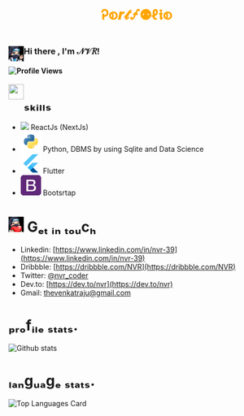 # <p  align="center" style="color:orange;">Ꭾစ𝒓𝓽🝡⚉ℓ𝖎စ</p>



### Hi there , <img align="left" height = "30" width = "30" alt="" src= "https://github.com/nvrr/nvrr/blob/main/asset/images/photo_2021-02-06_10-55-57.jpg"/> I'm  𝒩𝒱𝑅!

 #### ![Profile Views](https://komarev.com/ghpvc/?username=nvrr)
 
<img align="left" height = "30" width = "30" alt="" src= "https://see.fontimg.com/api/renderfont4/1Gyej/eyJyIjoiZHciLCJoIjo4MSwidyI6MTI1MCwiZnMiOjY1LCJmZ2MiOiIjMDAwMDAwIiwiYmdjIjoiI0ZGRkZGRiJ9/UmVhY3QgRGV2ZWxvcGVy/mushroomsboldpersonaluse-exit.png"/> 
 
 
 

<!--  #### Ｒｅｓｕｍｅ<a href="https://docs.google.com/document/d/12NKXCe5-r1B56Ss9Owu5bAYJTHxj1LFUyQEaMWfZWVg/edit#heading=h.gjdgxs"><img align="left" height = "30" width = "30" alt="RESUME" src= "https://github.com/nvrr/nvrr/blob/main/asset/resumeIcons/icons8-attach-resume-male-50.png"/></a>
 </br> -->
 


# ₛₖᵢₗₗₛ
- <code><img height="40" src="https://upload.wikimedia.org/wikipedia/commons/thumb/a/a7/React-icon.svg/768px-React-icon.svg.png"></code> ReactJs (NextJs)
- <code><img height="40" src="https://github.com/nvrr/nvrr/blob/main/asset/python.png"></code> Python, DBMS by using Sqlite and Data Science
-  <code><img height="40" src="https://github.com/nvrr/nvrr/blob/main/asset/flutter.png"></code> Flutter
- <code><img height="40" src="https://github.com/nvrr/nvrr/blob/main/asset/bootstrap4.png"></code> Bootsrtap



# <img  height = "30" width = "30" src= "https://github.com/nvrr/nvrr/blob/main/asset/images/photo_2021-02-06_11-39-46.jpg"/> Gₑₜ ᵢₙ ₜₒᵤcₕ
- Linkedin: [https://www.linkedin.com/in/nvr-39](https://www.linkedin.com/in/nvr-39)
- Dribbble: [https://dribbble.com/NVR](https://dribbble.com/NVR)
- Twitter: [@nvr_coder](https://twitter.com/nvr_coder)
- Dev.to: [https://dev.to/nvr](https://dev.to/nvr)
- Gmail: [thevenkatraju@gmail.com](thevenkatraju@gmail.com)

# ₚᵣₒfᵢₗₑ ₛₜₐₜₛ.
![Github stats](https://github-readme-stats.vercel.app/api?username=nvrr&theme=buefy&show_icons=true&count_private=true)


# ₗₐₙgᵤₐgₑ ₛₜₐₜₛ.

![Top Languages Card](https://github-readme-stats.vercel.app/api/top-langs/?username=nvrr&theme=buefy&layout=compact)

